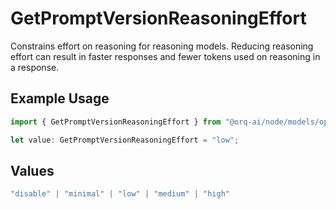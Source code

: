 # GetPromptVersionReasoningEffort

Constrains effort on reasoning for reasoning models. Reducing reasoning effort can result in faster responses and fewer tokens used on reasoning in a response.

## Example Usage

```typescript
import { GetPromptVersionReasoningEffort } from "@orq-ai/node/models/operations";

let value: GetPromptVersionReasoningEffort = "low";
```

## Values

```typescript
"disable" | "minimal" | "low" | "medium" | "high"
```
